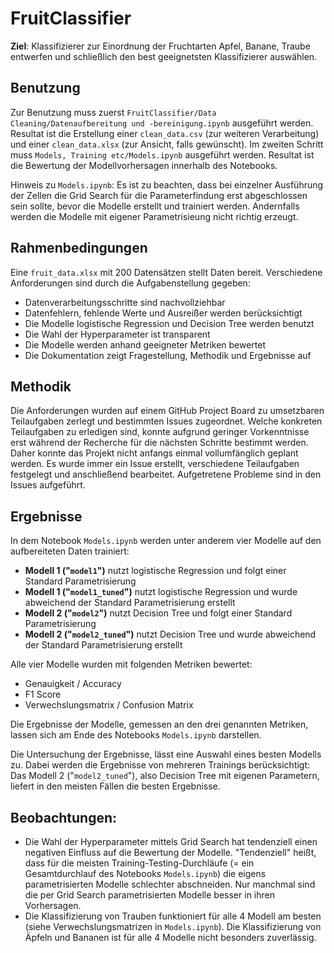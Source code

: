 # FruitClassifier

**Ziel**: Klassifizierer zur Einordnung der Fruchtarten Apfel, Banane, Traube entwerfen und schließlich den best geeignetsten Klassifizierer auswählen. 

## Benutzung 
Zur Benutzung muss zuerst ``FruitClassifier/Data Cleaning/Datenaufbereitung und -bereinigung.ipynb`` ausgeführt werden. Resultat ist die Erstellung einer ``clean_data.csv`` (zur weiteren Verarbeitung) und einer ``clean_data.xlsx`` (zur Ansicht, falls gewünscht). Im zweiten Schritt muss ``Models, Training etc/Models.ipynb`` ausgeführt werden. Resultat ist die Bewertung der Modellvorhersagen innerhalb des Notebooks. 

Hinweis zu ``Models.ipynb``: Es ist zu beachten, dass bei einzelner Ausführung der Zellen die Grid Search für die Parameterfindung erst abgeschlossen sein sollte, bevor die Modelle erstellt und trainiert werden. Andernfalls werden die Modelle mit eigener Parametrisieung nicht richtig erzeugt. 

## Rahmenbedingungen 

Eine ``fruit_data.xlsx`` mit 200 Datensätzen stellt Daten bereit. Verschiedene Anforderungen sind durch die Aufgabenstellung gegeben:

- Datenverarbeitungsschritte sind nachvollziehbar
- Datenfehlern, fehlende Werte und Ausreißer werden berücksichtigt
- Die Modelle logistische Regression und Decision Tree werden benutzt
- Die Wahl der Hyperparameter ist transparent
- Die Modelle werden anhand geeigneter Metriken bewertet
- Die Dokumentation zeigt Fragestellung, Methodik und Ergebnisse auf


## Methodik

Die Anforderungen wurden auf einem GitHub Project Board zu umsetzbaren Teilaufgaben zerlegt und bestimmten Issues zugeordnet. Welche konkreten Teilaufgaben zu erledigen sind, konnte aufgrund geringer Vorkenntnisse erst während der Recherche für die nächsten Schritte bestimmt werden. Daher konnte das Projekt nicht anfangs einmal vollumfänglich geplant werden. Es wurde immer ein Issue erstellt, verschiedene Teilaufgaben festgelegt und anschließend bearbeitet. Aufgetretene Probleme sind in den Issues aufgeführt.

## Ergebnisse

In dem Notebook ``Models.ipynb`` werden unter anderem vier Modelle auf den aufbereiteten Daten trainiert:

- **Modell 1 ("``model1``")** nutzt logistische Regression und folgt einer Standard Parametrisierung
- **Modell 1 ("``model1_tuned``")** nutzt logistische Regression und wurde abweichend der Standard Parametrisierung erstellt
- **Modell 2 ("``model2``")** nutzt Decision Tree und folgt einer Standard Parametrisierung
- **Modell 2 ("``model2_tuned``")** nutzt Decision Tree und wurde abweichend der Standard Parametrisierung erstellt

Alle vier Modelle wurden mit folgenden Metriken bewertet:

- Genauigkeit / Accuracy
- F1 Score
- Verwechslungsmatrix / Confusion Matrix


Die Ergebnisse der Modelle, gemessen an den drei genannten Metriken, lassen sich am Ende des Notebooks ``Models.ipynb`` darstellen.

Die Untersuchung der Ergebnisse, lässt eine Auswahl eines besten Modells zu. Dabei werden die Ergebnisse von mehreren Trainings berücksichtigt: Das Modell 2 ("``model2_tuned``"), also Decision Tree mit eigenen Parametern, liefert in den meisten Fällen die besten Ergebnisse. 


## Beobachtungen:

- Die Wahl der Hyperparameter mittels Grid Search hat tendenziell einen negativen Einfluss auf die Bewertung der Modelle. "Tendenziell" heißt, dass für die meisten Training-Testing-Durchläufe (= ein Gesamtdurchlauf des Notebooks ``Models.ipynb``) die eigens parametrisierten Modelle schlechter abschneiden. Nur manchmal sind die per Grid Search parametrisierten Modelle besser in ihren Vorhersagen.
- Die Klassifizierung von Trauben funktioniert für alle 4 Modell am besten (siehe Verwechslungsmatrizen in ``Models.ipynb``). Die Klassifizierung von Äpfeln und Bananen ist für alle 4 Modelle nicht besonders zuverlässig.    
